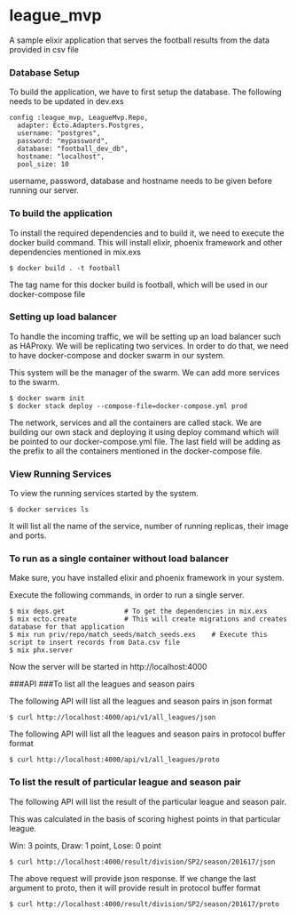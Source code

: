 # league_mvp
A sample elixir application that serves the football results from the data provided in csv file

### Database Setup
To build the application, we have to first setup the database. The following needs to be updated in
dev.exs

```
config :league_mvp, LeagueMvp.Repo,
  adapter: Ecto.Adapters.Postgres,
  username: "postgres",
  password: "mypassword",
  database: "football_dev_db",
  hostname: "localhost",
  pool_size: 10
```
username, password, database and hostname needs to be given before running our server.

### To build the application
To install the required dependencies and to build it, we need to execute the docker build command.
This will install elixir, phoenix framework and other dependencies mentioned in mix.exs

```
$ docker build . -t football

```
The tag name for this docker build is football, which will be used in our docker-compose file

### Setting up load balancer
To handle the incoming traffic, we will be setting up an load balancer such as HAProxy. We will be replicating two
services. In order to do that, we need to have docker-compose and docker swarm in our system.

This system will be the manager of the swarm.  We can add more services to the swarm.

```
$ docker swarm init
$ docker stack deploy --compose-file=docker-compose.yml prod

```

The network, services and all the containers are called stack. We are building our own stack and deploying it
using deploy command which will be pointed to our docker-compose.yml file. The last field will be adding as the prefix to
all the containers mentioned in the docker-compose file.

### View Running Services
To view the running services started by the system.

```
$ docker services ls

```
It will list all the name of the service, number of running replicas, their image and ports.



### To run as a single container without load balancer
Make sure, you have installed elixir and phoenix framework in your system.

Execute the following commands, in order to run a single server.

```
$ mix deps.get               # To get the dependencies in mix.exs
$ mix ecto.create            # This will create migrations and creates database for that application
$ mix run priv/repo/match_seeds/match_seeds.exs    # Execute this script to insert records from Data.csv file
$ mix phx.server
```
Now the server will be started in http://localhost:4000

###API
###To list all the leagues and season pairs

The following API will list all the leagues and season pairs in json format

```
$ curl http://localhost:4000/api/v1/all_leagues/json
```

The following API will list all the leagues and season pairs in protocol buffer format

```
$ curl http://localhost:4000/api/v1/all_leagues/proto
```

### To list the result of particular league and season pair

The following API will list the result of the particular league and season pair.

This was calculated in the basis of scoring highest points in that particular league.

Win: 3 points, Draw: 1 point, Lose: 0 point

```
$ curl http://localhost:4000/result/division/SP2/season/201617/json
```

The above request will provide json response. If we change the last argument to proto, then
it will provide result in protocol buffer format

```
$ curl http://localhost:4000/result/division/SP2/season/201617/proto
```

